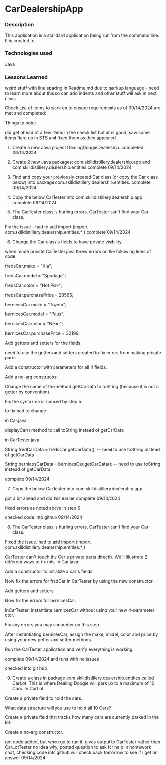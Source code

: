 # CarDealershipApp


### Description

This application is a standard application being run from the command line.  It is created to 

### Technologies used
Java



### Lessons Learned
weird stuff with line spacing in Readme.md due to markup language - need to learn more about this so can add indents and other stuff will 
ask in next class


Check List of items to work on to ensure requirements as of 09/14/2024 are met and completed:

Things to note:

did get ahead of a few items in the check list but all is good, saw some items flare up in STS and fixed them as they appeared

1) Create a new Java project DealingDoogieDealership.
completed 09/14/2024

2)  Create 2 new Java packages: com.skilldistillery.dealership.app and com.skilldistillery.dealership.entities
complete 09/14/2024

3) Find and copy your previously created Car class (or copy the Car class below) into package com.skilldistillery.dealership.entities.
complete 09/14/2024

4) Copy the below CarTester into com.skilldistillery.dealership.app.
complete 09/14/2024


5) The CarTester class is hurling errors.
CarTester can't find your Car class.

Fix the issue -  had to add import (import com.skilldistillery.dealership.entities.*;)
complete 09/14/2024 

6) Change the Car class's fields to have private visibility.

when made private CarTester.java threw errors on the following lines of code
   
fredsCar.make = "Kia";

fredsCar.model = "Sportage";

fredsCar.color = "Hot Pink";

fredsCar.purchasePrice = 28565;


bernicesCar.make = "Toyota";

bernicesCar.model = "Prius";

bernicesCar.color = "Neon";

bernicesCar.purchasePrice = 32199;
  
Add getters and setters for the fields.

need to use the getters and setters created to fix errors from making private parts

Add a constructor with parameters for all 4 fields.

Add a no-arg constructor.

Change the name of the method getCarData to toString (because it is not a getter by convention).

Fix the syntax error caused by step 5.

to fix had to change
  
   in Car.java
     
   displayCar() method to call toString instead of getCarData
   
   in CarTester.java
   
   String fredCarData = fredsCar.getCarData(); -- need to use toString instead of getCarData
   
   String bernicesCarData = bernicesCar.getCarData();  -- need to use toString instead of getCarData

complete 09/14/2024 

7) Copy the below CarTester into com.skilldistillery.dealership.app.

got a bit ahead and did this earlier complete 09/14/2024 

fixed errors as noted above in step 6

checked code into github 09/14/2024

8) The CarTester class is hurling errors.
CarTester can't find your Car class.

Fixed the issue. had to add import (import com.skilldistillery.dealership.entities.*;)

CarTester can't touch the Car's private parts directly. We'll illustrate 2 different ways to fix this. In Car.java:

Add a constructor to initialize a car's fields.

Now fix the errors for fredCar in CarTester by using the new constructor.

Add getters and setters.

Now fix the errors for bernicesCar.

InCarTester, instantiate bernicesCar without using your new 4-parameter ctor.

Fix any errors you may encounter on this step.

After instantiating bernicesCar, assign the make, model, color and price by using your new getter and setter methods.

Run the CarTester application and verify everything is working.

complete 09/14/2024 and runs with no issues

checked into git hub

9)  Create a class in package com.skilldistillery.dealership.entities called CarLot. This is where Dealing Doogie will park up to a maximum of 10 Cars. In CarLot:

Create a private field to hold the cars. 

What data structure will you use to hold all 10 Cars?

Create a private field that tracks how many cars are currently parked in the lot.

Create a no-arg constructor.

got code added, but when go to run it, gives output to CarTester rather than CarLotTester no idea why, posted question to ask for help in
homework chat, checking code into github will check back tomorrow to see if i get an answer
09/14/2024
     
